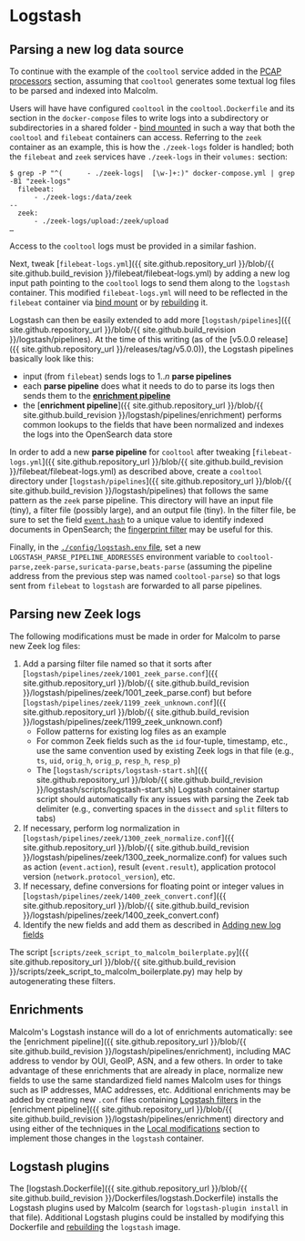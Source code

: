 # <a name="Logstash"></a>Logstash

## <a name="LogstashNewSource"></a>Parsing a new log data source

To continue with the example of the `cooltool` service added in the [PCAP processors](contributing-pcap.md#PCAP) section, assuming that `cooltool` generates some textual log files to be parsed and indexed into Malcolm.

Users will have have configured `cooltool` in the `cooltool.Dockerfile` and its section in the `docker-compose` files to write logs into a subdirectory or subdirectories in a shared folder - [bind mounted](contributing-local-modifications.md#Bind) in such a way that both the `cooltool` and `filebeat` containers can access. Referring to the `zeek` container as an example, this is how the `./zeek-logs` folder is handled; both the `filebeat` and `zeek` services have `./zeek-logs` in their `volumes:` section:

```
$ grep -P "^(      - ./zeek-logs|  [\w-]+:)" docker-compose.yml | grep -B1 "zeek-logs"
  filebeat:
      - ./zeek-logs:/data/zeek
--
  zeek:
      - ./zeek-logs/upload:/zeek/upload
…
```

Access to the `cooltool` logs must be provided in a similar fashion.

Next, tweak [`filebeat-logs.yml`]({{ site.github.repository_url }}/blob/{{ site.github.build_revision }}/filebeat/filebeat-logs.yml) by adding a new log input path pointing to the `cooltool` logs to send them along to the `logstash` container. This modified `filebeat-logs.yml` will need to be reflected in the `filebeat` container via [bind mount](contributing-local-modifications.md#Bind) or by [rebuilding](development.md#Build) it.

Logstash can then be easily extended to add more [`logstash/pipelines`]({{ site.github.repository_url }}/blob/{{ site.github.build_revision }}/logstash/pipelines). At the time of this writing (as of the [v5.0.0 release]({{ site.github.repository_url }}/releases/tag/v5.0.0)), the Logstash pipelines basically look like this:

* input (from `filebeat`) sends logs to 1..*n* **parse pipelines**
* each **parse pipeline** does what it needs to do to parse its logs then sends them to the [**enrichment pipeline**](#LogstashEnrichments)
* the [**enrichment pipeline**]({{ site.github.repository_url }}/blob/{{ site.github.build_revision }}/logstash/pipelines/enrichment) performs common lookups to the fields that have been normalized and indexes the logs into the OpenSearch data store

In order to add a new **parse pipeline** for `cooltool` after tweaking [`filebeat-logs.yml`]({{ site.github.repository_url }}/blob/{{ site.github.build_revision }}/filebeat/filebeat-logs.yml) as described above, create a `cooltool` directory under [`logstash/pipelines`]({{ site.github.repository_url }}/blob/{{ site.github.build_revision }}/logstash/pipelines) that follows the same pattern as the `zeek` parse pipeline. This directory will have an input file (tiny), a filter file (possibly large), and an output file (tiny). In the filter file, be sure to set the field [`event.hash`](https://www.elastic.co/guide/en/ecs/master/ecs-event.html#field-event-hash) to a unique value to identify indexed documents in OpenSearch; the [fingerprint filter](https://www.elastic.co/guide/en/logstash/current/plugins-filters-fingerprint.html) may be useful for this.

Finally, in the [`./config/logstash.env` file](malcolm-config.md#MalcolmConfigEnvVars), set a new `LOGSTASH_PARSE_PIPELINE_ADDRESSES` environment variable to `cooltool-parse,zeek-parse,suricata-parse,beats-parse` (assuming the pipeline address from the previous step was named `cooltool-parse`) so that logs sent from `filebeat` to `logstash` are forwarded to all parse pipelines.

## <a name="LogstashZeek"></a>Parsing new Zeek logs

The following modifications must be made in order for Malcolm to parse new Zeek log files:

1. Add a parsing filter file named so that it sorts after [`logstash/pipelines/zeek/1001_zeek_parse.conf`]({{ site.github.repository_url }}/blob/{{ site.github.build_revision }}/logstash/pipelines/zeek/1001_zeek_parse.conf) but before [`logstash/pipelines/zeek/1199_zeek_unknown.conf`]({{ site.github.repository_url }}/blob/{{ site.github.build_revision }}/logstash/pipelines/zeek/1199_zeek_unknown.conf)
    * Follow patterns for existing log files as an example
    * For common Zeek fields such as the `id` four-tuple, timestamp, etc., use the same convention used by existing Zeek logs in that file (e.g., `ts`, `uid`, `orig_h`, `orig_p`, `resp_h`, `resp_p`)
    * The [`logstash/scripts/logstash-start.sh`]({{ site.github.repository_url }}/blob/{{ site.github.build_revision }}/logstash/scripts/logstash-start.sh) Logstash container startup script should automatically fix any issues with parsing the Zeek tab delimiter (e.g., converting spaces in the `dissect` and `split` filters to tabs)
1. If necessary, perform log normalization in [`logstash/pipelines/zeek/1300_zeek_normalize.conf`]({{ site.github.repository_url }}/blob/{{ site.github.build_revision }}/logstash/pipelines/zeek/1300_zeek_normalize.conf) for values such as action (`event.action`), result (`event.result`), application protocol version (`network.protocol_version`), etc.
1. If necessary, define conversions for floating point or integer values in [`logstash/pipelines/zeek/1400_zeek_convert.conf`]({{ site.github.repository_url }}/blob/{{ site.github.build_revision }}/logstash/pipelines/zeek/1400_zeek_convert.conf)
1. Identify the new fields and add them as described in [Adding new log fields](contributing-new-log-fields.md#NewFields)

The script [`scripts/zeek_script_to_malcolm_boilerplate.py`]({{ site.github.repository_url }}/blob/{{ site.github.build_revision }}/scripts/zeek_script_to_malcolm_boilerplate.py) may help by autogenerating these filters.

## <a name="LogstashEnrichments"></a>Enrichments

Malcolm's Logstash instance will do a lot of enrichments automatically: see the [enrichment pipeline]({{ site.github.repository_url }}/blob/{{ site.github.build_revision }}/logstash/pipelines/enrichment), including MAC address to vendor by OUI, GeoIP, ASN, and a few others. In order to take advantage of these enrichments that are already in place, normalize new fields to use the same standardized field names Malcolm uses for things such as IP addresses, MAC addresses, etc. Additional enrichments may be added by creating new `.conf` files containing [Logstash filters](https://www.elastic.co/guide/en/logstash/7.10/filter-plugins.html) in the [enrichment pipeline]({{ site.github.repository_url }}/blob/{{ site.github.build_revision }}/logstash/pipelines/enrichment) directory and using either of the techniques in the [Local modifications](contributing-local-modifications.md#LocalMods) section to implement those changes in the `logstash` container.

## <a name="LogstashPlugins"></a>Logstash plugins

The [logstash.Dockerfile]({{ site.github.repository_url }}/blob/{{ site.github.build_revision }}/Dockerfiles/logstash.Dockerfile) installs the Logstash plugins used by Malcolm (search for `logstash-plugin install` in that file). Additional Logstash plugins could be installed by modifying this Dockerfile and [rebuilding](development.md#Build) the `logstash` image.